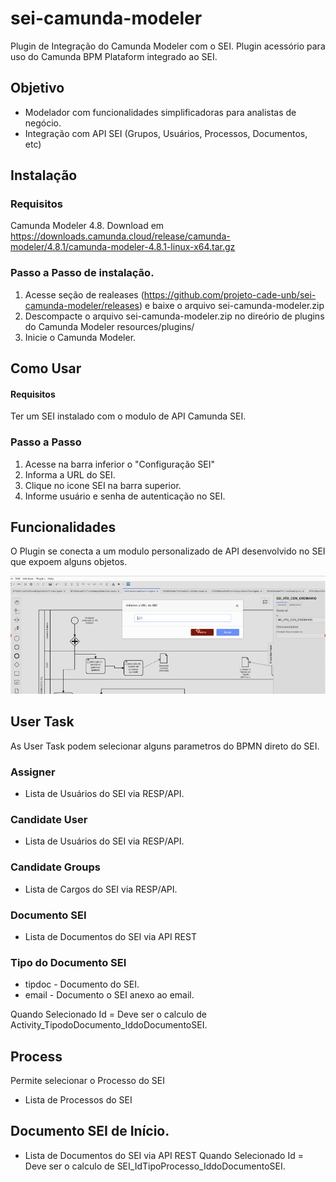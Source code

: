 # sei-camunda-modeler
Plugin de Integração do Camunda Modeler com o SEI.
Plugin acessório para uso do Camunda BPM Plataform integrado ao SEI.

## Objetivo
 - Modelador com funcionalidades simplificadoras para analistas de negócio.
 - Integração com API SEI (Grupos, Usuários, Processos, Documentos, etc)


## Instalação

### Requisitos
 Camunda Modeler 4.8.
 Download em https://downloads.camunda.cloud/release/camunda-modeler/4.8.1/camunda-modeler-4.8.1-linux-x64.tar.gz

### Passo a Passo de instalação.
1) Acesse  seção de realeases (https://github.com/projeto-cade-unb/sei-camunda-modeler/releases) e baixe o arquivo sei-camunda-modeler.zip 
2) Descompacte o arquivo  sei-camunda-modeler.zip  no direório de plugins do Camunda Modeler
   <installdirmodeler>resources/plugins/
3) Inicie o Camunda Modeler.


## Como Usar 

#### Requisitos
Ter um SEI instalado com o modulo de API Camunda SEI.

### Passo a Passo

1) Acesse na barra inferior o "Configuração SEI"
2) Informa a URL do SEI.
3) Clique no icone SEI na barra superior.
4) Informe usuário e senha de autenticação no SEI. 


## Funcionalidades
O Plugin se conecta a um modulo personalizado de API desenvolvido no SEI que expoem alguns objetos.

<img src="documentation/images/screen-login-sei.png">


## User Task
As User Task podem selecionar alguns parametros do BPMN direto do SEI.

### Assigner
  - Lista de Usuários do SEI via RESP/API.

### Candidate User
  - Lista de Usuários do SEI via RESP/API.

### Candidate Groups
  - Lista de Cargos do SEI via RESP/API.

### Documento SEI
  - Lista de Documentos do SEI via API REST


### Tipo do Documento SEI
- tipdoc - Documento do SEI.
- email - Documento o SEI anexo ao email.

Quando Selecionado Id = Deve ser o calculo de Activity_TipodoDocumento_IddoDocumentoSEI.

## Process
Permite selecionar o Processo do SEI
- Lista de Processos do SEI

## Documento SEI de Início.
- Lista de Documentos do SEI via API REST
Quando Selecionado Id = Deve ser o calculo de SEI_IdTipoProcesso_IddoDocumentoSEI.
